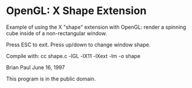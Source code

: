 # OpenGL: X Shape Extension

Example of using the X "shape" extension with OpenGL:  render a spinning cube inside of a non-rectangular window.

Press ESC to exit.  Press up/down to change window shape.

Compile with:
    cc shape.c -lGL -lX11 -lXext -lm -o shape


Brian Paul
June 16, 1997

This program is in the public domain.

